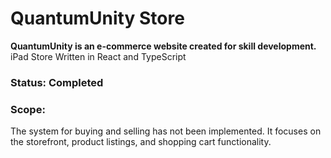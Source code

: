 # QuantumUnity Store
<p>
<b>
QuantumUnity is an e-commerce website created for skill development. 
</b>
iPad Store Written in React and TypeScript
</p>

</hr>
<h3>
Status: Completed
</h3>
</hr>
<h3>
  
Scope: 
</h3>
<p>
   The system for buying and selling has not been implemented. It focuses on the storefront, product listings, and shopping cart functionality.
</p>
